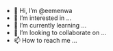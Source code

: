 - 👋 Hi, I’m @eemenwa
- 👀 I’m interested in ...
- 🌱 I’m currently learning ...
- 💞️ I’m looking to collaborate on ...
- 📫 How to reach me ...

<!---
eemenwa/eemenwa is a ✨ special ✨ repository because its `README.md` (this file) appears on your GitHub profile.
You can click the Preview link to take a look at your changes.
--->
